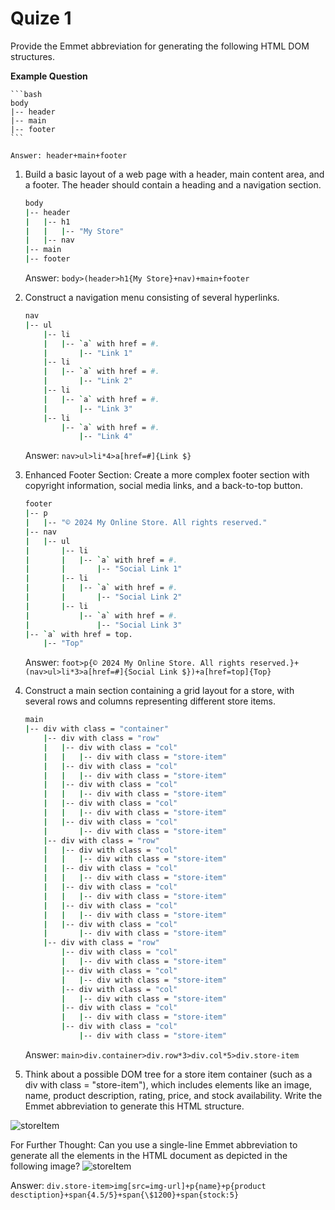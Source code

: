 # Quize 1

Provide the Emmet abbreviation for generating the following HTML DOM structures.

**Example Question**

    ```bash
    body
    |-- header
    |-- main
    |-- footer
    ```

    Answer: header+main+footer

1. Build a basic layout of a web page with a header, main content area, and a footer. The header should contain a heading and a navigation section.

   ```bash
   body
   |-- header
   |   |-- h1
   |   |   |-- "My Store"
   |   |-- nav
   |-- main
   |-- footer
   ```

   Answer: `body>(header>h1{My Store}+nav)+main+footer`

2. Construct a navigation menu consisting of several hyperlinks.

   ```bash
   nav
   |-- ul
       |-- li
       |   |-- `a` with href = #.
       |       |-- "Link 1"
       |-- li
       |   |-- `a` with href = #.
       |       |-- "Link 2"
       |-- li
       |   |-- `a` with href = #.
       |       |-- "Link 3"
       |-- li
           |-- `a` with href = #.
               |-- "Link 4"
   ```

   Answer: `nav>ul>li*4>a[href=#]{Link $}`

3. Enhanced Footer Section: Create a more complex footer section with copyright information, social media links, and a back-to-top button.

   ```bash
   footer
   |-- p
   |   |-- "© 2024 My Online Store. All rights reserved."
   |-- nav
   |   |-- ul
   |       |-- li
   |       |   |-- `a` with href = #.
   |       |       |-- "Social Link 1"
   |       |-- li
   |       |   |-- `a` with href = #.
   |       |       |-- "Social Link 2"
   |       |-- li
   |           |-- `a` with href = #.
   |               |-- "Social Link 3"
   |-- `a` with href = top.
       |-- "Top"
   ```

   Answer: `foot>p{© 2024 My Online Store. All rights reserved.}+(nav>ul>li*3>a[href=#]{Social Link $})+a[href=top]{Top}`

4. Construct a main section containing a grid layout for a store, with several rows and columns representing different store items.

   ```bash
   main
   |-- div with class = "container"
       |-- div with class = "row"
       |   |-- div with class = "col"
       |   |   |-- div with class = "store-item"
       |   |-- div with class = "col"
       |   |   |-- div with class = "store-item"
       |   |-- div with class = "col"
       |   |   |-- div with class = "store-item"
       |   |-- div with class = "col"
       |   |   |-- div with class = "store-item"
       |   |-- div with class = "col"
       |       |-- div with class = "store-item"
       |-- div with class = "row"
       |   |-- div with class = "col"
       |   |   |-- div with class = "store-item"
       |   |-- div with class = "col"
       |   |   |-- div with class = "store-item"
       |   |-- div with class = "col"
       |   |   |-- div with class = "store-item"
       |   |-- div with class = "col"
       |   |   |-- div with class = "store-item"
       |   |-- div with class = "col"
       |       |-- div with class = "store-item"
       |-- div with class = "row"
           |-- div with class = "col"
           |   |-- div with class = "store-item"
           |-- div with class = "col"
           |   |-- div with class = "store-item"
           |-- div with class = "col"
           |   |-- div with class = "store-item"
           |-- div with class = "col"
           |   |-- div with class = "store-item"
           |-- div with class = "col"
               |-- div with class = "store-item"
   ```

   Answer: `main>div.container>div.row*3>div.col*5>div.store-item`

5. Think about a possible DOM tree for a store item container (such as a div with class = "store-item"), which includes elements like an image, name, product description, rating, price, and stock availability. Write the Emmet abbreviation to generate this HTML structure.

![storeItem](../assets/img/store_item.jpg)

For Further Thought: Can you use a single-line Emmet abbreviation to generate all the elements in the HTML document as depicted in the following image? ![storeItem](../assets/img/quiz1-page-layout.jpg)

Answer: `div.store-item>img[src=img-url]+p{name}+p{product desctiption}+span{4.5/5}+span{\$1200}+span{stock:5}`
